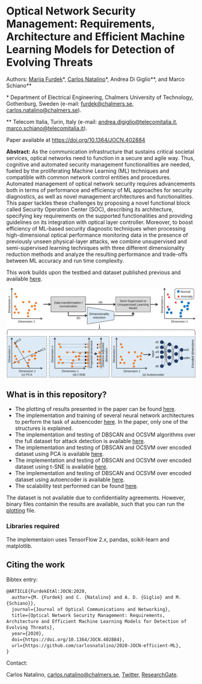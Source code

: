 # Optical Network Security Management: Requirements, Architecture and Efficient Machine Learning Models for Detection of Evolving Threats

Authors: [Marija Furdek](https://www.chalmers.se/en/staff/Pages/Marija-Furdek-Prekratic.aspx)\*, [Carlos Natalino](https://www.chalmers.se/en/staff/Pages/Carlos-Natalino-Da-Silva.aspx)\*, Andrea Di Giglio\*\*, and Marco Schiano\*\*

\* Department of Electrical Engineering, Chalmers University of Technology, Gothenburg, Sweden (e-mail: furdek@chalmers.se, carlos.natalino@chalmers.se).

\*\* Telecom Italia, Turin, Italy (e-mail: andrea.digiglio@telecomitalia.it, marco.schiano@telecomitalia.it).

Paper available at https://doi.org/10.1364/JOCN.402884

**Abstract:** As the communication infrastructure that sustains critical societal services, optical networks need to function in a secure and agile way. Thus, cognitive and automated security management functionalities are needed, fueled by the proliferating Machine Learning (ML) techniques and compatible with common network control entities and procedures. Automated management of optical network security requires advancements both in terms of performance and efficiency of ML approaches for security diagnostics, as well as novel management architectures and functionalities. This paper tackles these challenges by proposing a novel functional block called Security Operation Center (SOC), describing its architecture, specifying key requirements on the supported functionalities and providing guidelines on its integration with optical layer controller. Moreover, to boost efficiency of ML-based security diagnostic techniques when processing high-dimensional optical performance monitoring data in the presence of previously unseen physical-layer attacks, we combine unsupervised and semi-supervised learning techniques with three different dimensionality reduction methods and analyze the resulting performance and trade-offs between ML accuracy and run time complexity.

This work builds upon the testbed and dataset published previous and available [here](https://raw.githubusercontent.com/carlosnatalino/JLT-2020-ML-Practical-Perspective/).

![Workflow of the (a) traditional and (b) dimensionality-reduction-assisted SSL and UL, e.g., (c) PCA, (d) t-SNE and (e) Autoencoder.](./figures/workflow-complete.svg)

## What is in this repository?

- The plotting of results presented in the paper can be found [here](./plotting.ipynb).
- The implementation and training of several neural network architectures to perform the task of autoencoder [here](./training-autoencoder.ipynb). In the paper, only one of the structures is explained.
- The implementation and testing of DBSCAN and OCSVM algorithms over the full dataset for attack detection is available [here](./training-detection-raw-dataset.ipynb).
- The implementation and testing of DBSCAN and OCSVM over encoded dataset using PCA is available [here](./training-detection-pca.ipynb).
- The implementation and testing of DBSCAN and OCSVM over encoded dataset using t-SNE is available [here](./training-detection-tsne.ipynb).
- The implementation and testing of DBSCAN and OCSVM over encoded dataset using autoencoder is available [here](./training-detection-ae.ipynb).
- The scalability test performed can be found [here](./scalability-test.ipynb).

The dataset is not available due to confidentiality agreements. However, binary files containin the results are available, such that you can run the [plotting](./plotting.ipynb) file.

### Libraries required

The implementaion uses TensorFlow 2.x, pandas, scikit-learn and matplotlib.

## Citing the work

Bibtex entry:

~~~~
@ARTICLE{FurdekEtAl:JOCN:2020,
  author={M. {Furdek} and C. {Natalino} and A. D. {Giglio} and M. {Schiano}},
  journal={Journal of Optical Communications and Networking}, 
  title={Optical Network Security Management: Requirements, Architecture and Efficient Machine Learning Models for Detection of Evolving Threats}, 
  year={2020},
  doi={https://doi.org/10.1364/JOCN.402884},
  url={https://github.com/carlosnatalino/2020-JOCN-efficient-ML},
}
~~~~

Contact:

Carlos Natalino, carlos.natalino@chalmers.se, [Twitter](https://twitter.com/NatalinoCarlos), [ResearchGate](https://www.researchgate.net/profile/Carlos_Natalino).